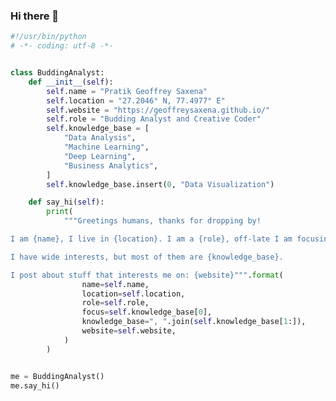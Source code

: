 ### Hi there 👋

```python
#!/usr/bin/python
# -*- coding: utf-8 -*-


class BuddingAnalyst:
    def __init__(self):
        self.name = "Pratik Geoffrey Saxena"
        self.location = "27.2046° N, 77.4977° E"
        self.website = "https://geoffreysaxena.github.io/"
        self.role = "Budding Analyst and Creative Coder"
        self.knowledge_base = [
            "Data Analysis",
            "Machine Learning",
            "Deep Learning",
            "Business Analytics",
        ]
        self.knowledge_base.insert(0, "Data Visualization")

    def say_hi(self):
        print(
            """Greetings humans, thanks for dropping by!

I am {name}, I live in {location}. I am a {role}, off-late I am focusing on {focus} for my personal growth.

I have wide interests, but most of them are {knowledge_base}.

I post about stuff that interests me on: {website}""".format(
                name=self.name,
                location=self.location,
                role=self.role,
                focus=self.knowledge_base[0],
                knowledge_base=", ".join(self.knowledge_base[1:]),
                website=self.website,
            )
        )


me = BuddingAnalyst()
me.say_hi()

```

<!--
**GeoffreySaxena/GeoffreySaxena** is a ✨ _special_ ✨ repository because its `README.md` (this file) appears on your GitHub profile.

Here are some ideas to get you started:

- 🔭 I’m currently working on ...
- 🌱 I’m currently learning ...
- 👯 I’m looking to collaborate on ...
- 🤔 I’m looking for help with ...
- 💬 Ask me about ...
- 📫 How to reach me: ...
- 😄 Pronouns: ...
- ⚡ Fun fact: ...
-->
